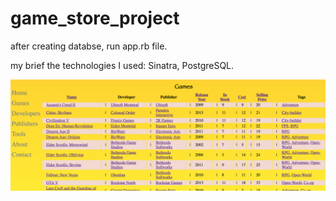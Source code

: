 # game_store_project

after creating databse, run app.rb file.

my brief
the technologies I used: Sinatra, PostgreSQL.

![alt text](https://github.com/errne/game_store_project/blob/master/screenshots/Screen%20Shot%202018-11-14%20at%2015.57.14.png)

